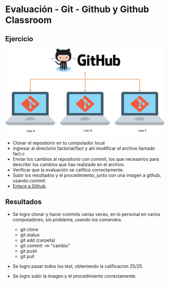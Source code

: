 # Evaluación - Git - Github y Github Classroom

## Ejercicio

![imagen de github](https://github.com/hacUPB/micro-git-funtamentals-SilviaRuedaSuarez/blob/main/factorial/fact/gitHub.png)

- Clonar el repositorio en tu computador local
- ingresar al directorio factorial/fact y ahí modificar el archivo llamado fact.c
- Envíar los cambios al repositorio con _commit_, los que necesarios para describir los cambios que has realizado en el archivo.
- Verificar que la evaluación se calificó correctamente.
- Subir los resultados y el procedimiento, junto con una imagen a github, usando _commit_.
- [Enlace a Github](https://github.com/hacUPB/micro-git-funtamentals-SilviaRuedaSuarez).

## Resultados

- Se logro clonar y hacer commits varias veces, en lo personal en varios computadores, sin problema, usando los comandos.

  - git clone
  - git status
  - git add (carpeta)
  - git commit -m "cambio"
  - git push
  - git pull

- Se logro pasar todos los test, obteniendo la calificacion 25/25

- Se logro subir la imagen y el procedimiento correctamente.
